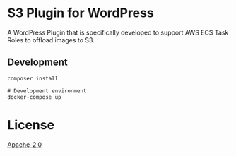 # S3 Plugin for WordPress

A WordPress Plugin that is specifically developed to support AWS ECS Task Roles to offload images to S3.

## Development

```
composer install
```

```
# Development environment
docker-compose up
```

# License
[Apache-2.0](/LICENSE)